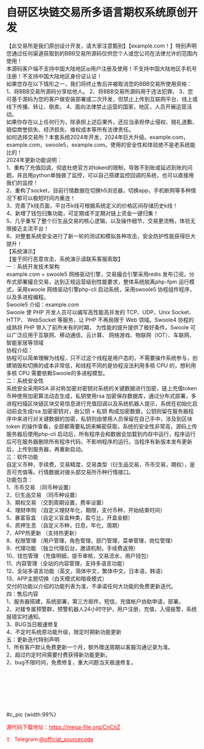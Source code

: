 # 自研区块链交易所多语言期权系统原创开发

【此交易所是我们原创设计开发，请大家注意甄别】【example.com！】特别声明 您通过任何渠道获取到的BBB交易所源码仅供您个人或您公司在法律允许的范围内使用！<br> 本源码客户端不支持中国大陆地区ip用户注册及使用！不支持中国大陆地区手机号注册！不支持中国大陆地区身份证认证！<br> 如果您存在以下情形之一，我们将终止售后并被取消您的BBB交易所使用资格：<br>  1、将BBB交易所源码分享给他人。  2、将BBB交易所源码用于违法犯罪。  3、您可基于源码为您的客户做安装部署或二次开发，但禁止上传到互联网平台、线上或线下传播、转让、倒卖。  4、面向法律禁止运营的国家，地区，人员开展运营活动。<br>如果你存在以上任何行为，除承担上述后果外，还应当承担停止侵权、赔礼道歉、赔偿商誉损失、经济损失、维权成本等所有法律责任。<br>如何选择交易所？本套系统2024年开发，2024年巨大升级。example.com，example.com，swoole5，example.com。使用的安全性和体验绝不是老系统能比的！<br>2024年更新功能说明：<br>  1、重构了充值回调，彻底杜绝官方对token的限制，导致不到账或延迟到账的问题。并且用python单独做了监控，可以自己搭建监控回调的系统，也可以直接用我们的监控！<br>  2、重构了socket，目前行情数据在切换h5浏览器，切换app，手机断网等多种情况下都可以极短时间内重连！<br>  3、完善了k线页面，平台币k线可根据系统定义的价格区间存储历史k线！<br>  4、新增了钱包归集功能，可定期或不定期对链上资金一键归集！<br>  5、几乎重写了整个衍生品交易的核心逻辑，以及操作细节，交易更流畅，体验无限接近主流平台！<br>  6、对整套系统安全进行了新一轮的测试和模拟各种攻击，安全防护性能获得巨大提升！<br>【系统演示】<br>【鉴于同行恶意攻击，系统演示请联系客服索取】<br>一：系统开发技术架构<br> example.com + swoole5 网络驱动引擎，交易撮合引擎采用redis 发布订阅，分布式部署撮合交易，达到正规运营级别性能要求，整体系统脱离php-fpm 运行模式，采用swoole 网络驱动引擎php-cli 启动系统，采用swoole5 协程组件程序，以及多进程编程。<br>Swoole5 介绍：example.com<br>Swoole 使 PHP 开发人员可以编写高性能高并发的 TCP、UDP、Unix Socket、HTTP、 WebSocket 等服务，让 PHP 不再局限于 Web 领域。Swoole4 协程的成熟将 PHP 带入了前所未有的时期， 为性能的提升提供了极好条件。Swoole 可以广泛应用于互联网、移动通信、云计算、 网络游戏、物联网（IOT）、车联网、智能家居等领域<br>协程介绍：<br>协程可以简单理解为线程，只不过这个线程是用户态的，不需要操作系统参与，创建销毁和切换的成本非常低，和线程不同的是协程没法利用多核 CPU 的，想利用多核 CPU 需要依赖Swoole的多进程模型。<br>二：系统安全性<br> 系统安全采用RSA 非对称加密对密钥对系统的关键数据进行加密，链上充值token 币种使用加密算法动态生成，私钥使用rsa 加密保存数据库，通过分布式部署，多进程扫描区块链区块交易信息进行充值回调以及系统机器人提示，系统在初始化启动前会生成rsa 加密密钥对，由公钥 + 私钥 构成加密数据，公钥则留在服务器程序中来进行对关键数据的加密，私钥则由使用人员保留在自己手中，涉及到区块token 的操作查看，全部都需要私钥来解密获取，系统的安全性非常高，源码上传服务器后使用php-cli 启动后，所有程序会和数据会加载到内存中运行，程序运行后可在服务器删除所有程序代码，不影响程序的运行。当程序有新版本发布更新后，上传到服务器，再重新启动。<br>三：软件功能<br>  自定义币种，手续费，交易精度，交易类型（衍生品交易，币币交易，期权），是否可充值等。行情数据对接头部交易所币种行情接口。<br>  功能包含：<br>1、币币交易 （同币种设置）<br>2、衍生品交易 （同币种设置）<br>3、期权交易 （交割周期设置，费率设置）<br>4、理财申购 （自定义理财年化，期限，支付币种，开始结束时间）<br>5、暴富盲盒 （自定义盲盒种类，盈亏比，开盒金额）<br>6、质押生息 （自定义币种，日息，年化，周期）<br>    7、APP热更新 （支持热更新）<br>8、权限管理 （用户管理，角色管理，部门管理，菜单管理，岗位管理）<br>    9、代理功能 （独立代理后台，邀请机制，手续费返佣）<br>10、钱包管理 （充值明细，提币审核，交易流水，用户钱包）<br>11、内容管理（全站的内容管理，支持多语言功能）<br>12、全站多语言功能（英文，简体中文，繁体中文，日本语，韩语）<br>13、APP主题切换（白天模式和暗夜模式）<br>    交付的功能以介绍的功能列表为准，不承诺任何大功能的免费更新迭代。<br>四：售后内容<br>  1、服务器搭建，系统部署，第三方邮件，短信，充值帐户协助申请，部署。<br>  2、对接专属预警群，预警机器人24小时守护，用户注册，充值，入侵报警，系统报错实时通知。<br>  3、BUG当日极速修复<br>  4、不定时系统原功能升级，限定时期新功能更新<br>五：更新迭代特别声明<br>  1、所有客户默认免费更新一个月，额外赠送周期以客服沟通记录为准。<br>  2、超过约定时间需要付费获得新功能更新。<br>  2、bug不限时间，免费修复，重大问题当天极速修复。<br> <br> <br> <br> <br> <br> <br> <br>#c_pic {width:99%}<br>


<p style="color: red;">源代码下载地址：<a href="https://mega-file.org/CnCnZ" style="color: red;">https://mega-file.org/CnCnZ</a></p><p style="color: red;"><img src="https://cdn-icons-png.flaticon.com/512/2111/2111646.png" alt="Telegram Icon" style="width: 16px; vertical-align: middle; margin-right: 5px;">Telegram:<a href="https://t.me/official_sourcecode" style="color: red;">@official_sourcecode</a></p>